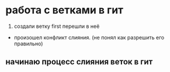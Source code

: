 # работа с ветками в гит

1. создали ветку first  перешли в неё
* произошел конфликт слияния. (не понял как разрешить его правильно)


## начинаю процесс слияния веток в гит
